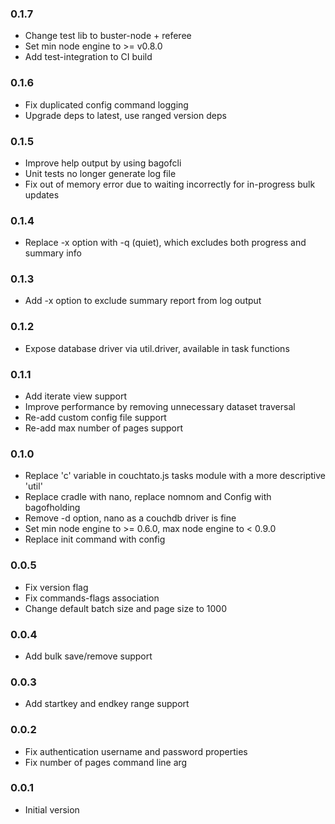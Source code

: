 ### 0.1.7
* Change test lib to buster-node + referee
* Set min node engine to >= v0.8.0
* Add test-integration to CI build

### 0.1.6
* Fix duplicated config command logging
* Upgrade deps to latest, use ranged version deps

### 0.1.5
* Improve help output by using bagofcli
* Unit tests no longer generate log file
* Fix out of memory error due to waiting incorrectly for in-progress bulk updates

### 0.1.4
* Replace -x option with -q (quiet), which excludes both progress and summary info

### 0.1.3
* Add -x option to exclude summary report from log output

### 0.1.2
* Expose database driver via util.driver, available in task functions

### 0.1.1
* Add iterate view support
* Improve performance by removing unnecessary dataset traversal
* Re-add custom config file support
* Re-add max number of pages support

### 0.1.0
* Replace 'c' variable in couchtato.js tasks module with a more descriptive 'util'
* Replace cradle with nano, replace nomnom and Config with bagofholding
* Remove -d option, nano as a couchdb driver is fine
* Set min node engine to >= 0.6.0, max node engine to < 0.9.0 
* Replace init command with config

### 0.0.5
* Fix version flag
* Fix commands-flags association
* Change default batch size and page size to 1000

### 0.0.4
* Add bulk save/remove support

### 0.0.3
* Add startkey and endkey range support

### 0.0.2
* Fix authentication username and password properties
* Fix number of pages command line arg

### 0.0.1
* Initial version

